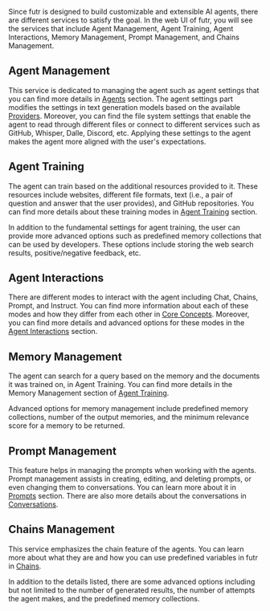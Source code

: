 Since futr is designed to build customizable and extensible AI agents, there are different services to satisfy the goal. In the web UI of futr, you will see the services that include Agent Management, Agent Training, Agent Interactions, Memory Management, Prompt Management, and Chains Management.

## Agent Management
This service is dedicated to managing the agent such as agent settings that you can find more details in [Agents](https://pmcvay1003.github.io/futr/2-Concepts/3-Agents.html) section. The agent settings part modifies the settings in text generation models based on the available [Providers](https://pmcvay1003.github.io/futr/2-Concepts/2-Providers.html). Moreover, you can find the file system settings that enable the agent to read through different files or connect to different services such as GitHub, Whisper, Dalle, Discord, etc. Applying these settings to the agent makes the agent more aligned with the user's expectations.

## Agent Training
The agent can train based on the additional resources provided to it. These resources include websites, different file formats, text (i.e., a pair of question and answer that the user provides), and GitHub repositories. You can find more details about these training modes in [Agent Training](https://pmcvay1003.github.io/futr/2-Concepts/8-Agent%20Training.html) section.

In addition to the fundamental settings for agent training, the user can provide more advanced options such as predefined memory collections that can be used by developers. These options include storing the web search results, positive/negative feedback, etc.

## Agent Interactions
There are different modes to interact with the agent including Chat, Chains, Prompt, and Instruct. You can find more information about each of these modes and how they differ from each other in [Core Concepts](https://pmcvay1003.github.io/futr/2-Concepts/0-Core%20Concepts.html). Moreover, you can find more details and advanced options for these modes in the [Agent Interactions](https://pmcvay1003.github.io/futr/2-Concepts/9-Agent%20Interactions.html) section.

## Memory Management
The agent can search for a query based on the memory and the documents it was trained on, in Agent Training. You can find more details in the Memory Management section of [Agent Training](https://pmcvay1003.github.io/futr/2-Concepts/8-Agent%20Training.html).

Advanced options for memory management include predefined memory collections, number of the output memories, and the minimum relevance score for a memory to be returned.

## Prompt Management
This feature helps in managing the prompts when working with the agents. Prompt management assists in creating, editing, and deleting prompts, or even changing them to conversations. You can learn more about it in [Prompts](https://pmcvay1003.github.io/futr/2-Concepts/5-Prompts.html) section. There are also more details about the conversations in [Conversations](https://pmcvay1003.github.io/futr/2-Concepts/7-Conversations.html).

## Chains Management
This service emphasizes the chain feature of the agents. You can learn more about what they are and how you can use predefined variables in futr in [Chains](https://pmcvay1003.github.io/futr/2-Concepts/6-Chains.html).

In addition to the details listed, there are some advanced options including but not limited to the number of generated results, the number of attempts the agent makes, and the predefined memory collections.

